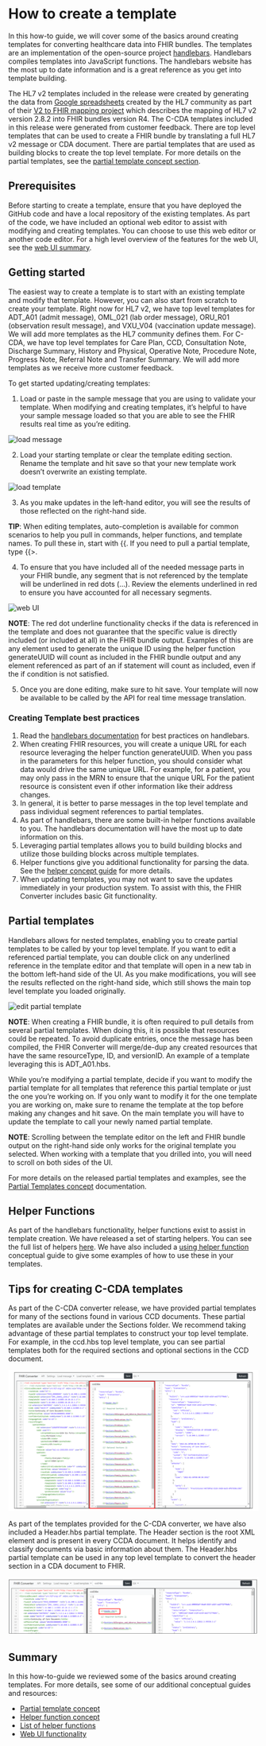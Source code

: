 # How to create a template

In this how-to guide, we will cover some of the basics around creating templates for converting healthcare data into FHIR bundles. The templates are an implementation of the open-source project [handlebars](https://handlebarsjs.com/). Handlebars compiles templates into JavaScript functions. The handlebars website has the most up to date information and is a great reference as you get into template building.

The HL7 v2 templates included in the release were created by generating the data from [Google spreadsheets](https://docs.google.com/spreadsheets/d/1PaFYPSSq4oplTvw_4OgOn6h2Bs_CMvCAU9CqC4tPBgk) created by the HL7 community as part of their [V2 to FHIR mapping project](https://confluence.hl7.org/display/OO/2-To-FHIR+Project) which describes the mapping of HL7 v2 version 2.8.2 into FHIR bundles version R4. The C-CDA templates included in this release were generated from customer feedback. There are top level templates that can be used to create a FHIR bundle by translating a full HL7 v2 message or CDA document. There are partial templates that are used as building blocks to create the top level template. For more details on the partial templates, see the [partial template concept section](partial-template-concept.md).

## Prerequisites

Before starting to create a template, ensure that you have deployed the GitHub code and have a local repository of the existing templates. As part of the code, we have included an optional web editor to assist with modifying and creating templates. You can choose to use this web editor or another code editor. For a high level overview of the features for the web UI, see the [web UI summary](web-ui-summary).

## Getting started

The easiest way to create a template is to start with an existing template and modify that template. However, you can also start from scratch to create your template. Right now for HL7 v2, we have top level templates for ADT_A01 (admit message), OML_021 (lab order message), ORU_R01 (observation result message), and VXU_V04 (vaccination update message). We will add more templates as the HL7 community defines them. For C-CDA, we have top level templates for Care Plan, CCD, Consultation Note, Discharge Summary, History and Physical, Operative Note, Procedure Note, Progress Note, Referral Note and Transfer Summary. We will add more templates as we receive more customer feedback. 

To get started updating/creating templates:

1. Load or paste in the sample message that you are using to validate your template. When modifying and creating templates, it’s helpful to have your sample message loaded so that you are able to see the FHIR results real time as you’re editing.

![load message](images/load-message.png)

2. Load your starting template or clear the template editing section. Rename the template and hit save so that your new template work doesn’t overwrite an existing template.

![load template](images/load-template.png)

3. As you make updates in the left-hand editor, you will see the results of those reflected on the right-hand side.

**TIP**: When editing templates, auto-completion is available for common scenarios to help you pull in commands, helper functions, and template names. To pull these in, start with {{. If you need to pull a partial template, type {{>.

4. To ensure that you have included all of the needed message parts in your FHIR bundle, any segment that is not referenced by the template will be underlined in red dots (…). Review the elements underlined in red to ensure you have accounted for all necessary segments.

![web UI](images/full-ui.png)

**NOTE**: The red dot underline functionality checks if the data is referenced in the template and does not guarantee that the specific value is directly included (or included at all) in the FHIR bundle output. Examples of this are any element used to generate the unique ID using the helper function generateUUID will count as included in the FHIR bundle output and any element referenced as part of an if statement will count as included, even if the if condition is not satisfied.

5. Once you are done editing, make sure to hit save. Your template will now be available to be called by the API for real time message translation.

### Creating Template best practices

1. Read the [handlebars documentation](https://handlebarsjs.com/guide/) for best practices on handlebars.
1. When creating FHIR resources, you will create a unique URL for each resource leveraging the helper function generateUUID. When you pass in the parameters for this helper function, you should consider what data would drive the same unique URL. For example, for a patient, you may only pass in the MRN to ensure that the unique URL For the patient resource is consistent even if other information like their address changes. 
1. In general, it is better to parse messages in the top level template and pass individual segment references to partial templates.
1. As part of handlebars, there are some built-in helper functions available to you. The handlebars documentation will have the most up to date information on this.
1. Leveraging partial templates allows you to build building blocks and utilize those building blocks across multiple templates.
1. Helper functions give you additional functionality for parsing the data. See the [helper concept guide](using-helpers-concept.md) for more details.
1. When updating templates, you may not want to save the updates immediately in your production system. To assist with this, the FHIR Converter includes basic Git functionality.

## Partial templates

Handlebars allows for nested templates, enabling you to create partial templates to be called by your top level template. If you want to edit a referenced partial template, you can double click on any underlined reference in the template editor and that template will open in a new tab in the bottom left-hand side of the UI. As you make modifications, you will see the results reflected on the right-hand side, which still shows the main top level template you loaded originally.

![edit partial template](images/partial-template-edit.png)

**NOTE**: When creating a FHIR bundle, it is often required to pull details from several partial templates. When doing this, it is possible that resources could be repeated. To avoid duplicate entries, once the message has been compiled, the FHIR Converter will merge/de-dup any created resources that have the same resourceType, ID, and versionID. An example of a template leveraging this is ADT_A01.hbs.

While you’re modifying a partial template, decide if you want to modify the partial template for all templates that reference this partial template or just the one you’re working on. If you only want to modify it for the one template you are working on, make sure to rename the template at the top before making any changes and hit save. On the main template you will have to update the template to call your newly named partial template.

**NOTE**: Scrolling between the template editor on the left and FHIR bundle output on the right-hand side only works for the original template you selected. When working with a template that you drilled into, you will need to scroll on both sides of the UI.

For more details on the released partial templates and examples, see the [Partial Templates concept](partial-template-concept.md) documentation.

## Helper Functions

As part of the handlebars functionality, helper functions exist to assist in template creation. We have released a set of starting helpers. You can see the full list of helpers [here](helper-functions-summary.md). We have also included a [using helper function](using-helpers-concept.md) conceptual guide to give some examples of how to use these in your templates.

## Tips for creating C-CDA templates 

As part of the C-CDA converter release, we have provided partial templates for many of the sections found in various CCD documents. These partial templates are available under the Sections folder. We recommend taking advantage of these partial templates to construct your top level template. For example, in the ccd.hbs top level template, you can see partial templates both for the required sections and optional sections in the CCD document.

![load_ccd_sections](images/ccd_sections_example.png)

As part of the templates provided for the C-CDA converter, we have also included a Header.hbs partial template. The Header section is the root XML element and is present in every CCDA document. It helps identify and classify documents via basic information about them. The Header.hbs partial template can be used in any top level template to convert the header section in a CDA document to FHIR. 

![load_ccd_header](images/ccd_sections_header.png)

## Summary

In this how-to-guide we reviewed some of the basics around creating templates. For more details, see some of our additional conceptual guides and resources:

- [Partial template concept](partial-template-concept.md)
- [Helper function concept](using-helpers-concept.md)
- [List of helper functions](helper-function-summary.md)
- [Web UI functionality](web-ui-summary.md)

